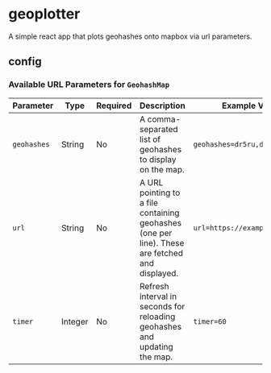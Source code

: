 # geoplotter
A simple react app that plots geohashes onto mapbox via url parameters.
## config
### Available URL Parameters for `GeohashMap`

| Parameter    | Type     | Required | Description                                                                                       | Example Value                  |
|--------------|----------|----------|---------------------------------------------------------------------------------------------------|---------------------------------|
| `geohashes`  | String   | No       | A comma-separated list of geohashes to display on the map.                                        | `geohashes=dr5ru,dr5rv,dr5rw`  |
| `url`        | String   | No       | A URL pointing to a file containing geohashes (one per line). These are fetched and displayed.    | `url=https://example.com/data` |
| `timer`      | Integer  | No       | Refresh interval in seconds for reloading geohashes and updating the map.                        | `timer=60`                     |
